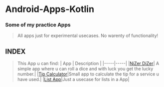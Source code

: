 # Android-Apps-Kotlin #

### Some of my practice Apps ###

> All apps just for experimental usecases. No warenty of functionality!
## INDEX ##

> This App u can find:
> | App | Description |
> |-----|-----|
> |[NiZer DiZer](https://github.com/sera619/Android-Apps-Kotlin/tree/main/CodelabOne)| A simple app where u can roll a dice and with luck you get the lucky number.|
>|[Tip Calculator](https://github.com/sera619/Android-Apps-Kotlin/tree/main/TipTIme)|Small app to calculate the tip for a service u have used.|
>|[List App]()|Just a usecase for lists in a App|
